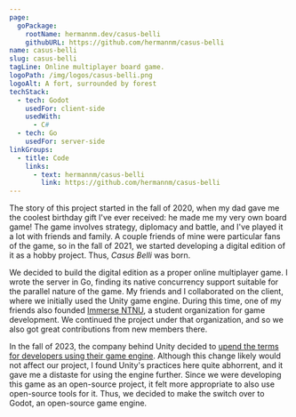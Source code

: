 ```yaml
---
page:
  goPackage:
    rootName: hermannm.dev/casus-belli
    githubURL: https://github.com/hermannm/casus-belli
name: casus-belli
slug: casus-belli
tagLine: Online multiplayer board game.
logoPath: /img/logos/casus-belli.png
logoAlt: A fort, surrounded by forest
techStack:
  - tech: Godot
    usedFor: client-side
    usedWith:
      - C#
  - tech: Go
    usedFor: server-side
linkGroups:
  - title: Code
    links:
      - text: hermannm/casus-belli
        link: https://github.com/hermannm/casus-belli
---
```


The story of this project started in the fall of 2020, when my dad gave me the coolest birthday gift
I've ever received: he made me my very own board game! The game involves strategy, diplomacy and
battle, and I've played it a lot with friends and family. A couple friends of mine were particular
fans of the game, so in the fall of 2021, we started developing a digital edition of it as a hobby
project. Thus, _Casus Belli_ was born.

We decided to build the digital edition as a proper online multiplayer game. I wrote the server in
Go, finding its native concurrency support suitable for the parallel nature of the game. My friends
and I collaborated on the client, where we initially used the Unity game engine. During this time,
one of my friends also founded [Immerse NTNU](https://immersentnu.no/), a student organization for
game development. We continued the project under that organization, and so we also got great
contributions from new members there.

In the fall of 2023, the company behind Unity decided to
[upend the terms for developers using their game engine](https://blog.unity.com/news/plan-pricing-and-packaging-updates).
Although this change likely would not affect our project, I found Unity's practices here quite
abhorrent, and it gave me a distaste for using the engine further. Since we were developing this
game as an open-source project, it felt more appropriate to also use open-source tools for it. Thus,
we decided to make the switch over to Godot, an open-source game engine.
